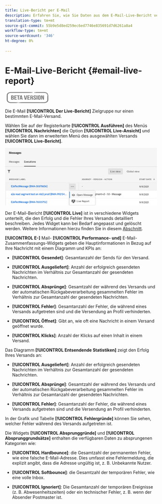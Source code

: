 ```yaml
---
title: Live-Bericht per E-Mail
description: Erfahren Sie, wie Sie Daten aus dem E-Mail-Live-Bericht verwenden
translation-type: tm+mt
source-git-commit: 55b9e5d8ed259ec6ed7746e835691d7d6261a8a4
workflow-type: tm+mt
source-wordcount: '346'
ht-degree: 0%

---
```


# E-Mail-Live-Bericht {#email-live-report}

![](../assets/do-not-localize/badge.png)

Die E-Mail **[!UICONTROL Der Live-Bericht]** Zielgruppe nur einen bestimmten E-Mail-Versand.

Wählen Sie auf der Registerkarte **[!UICONTROL Ausführen]** des Menüs **[!UICONTROL Nachrichten]** die Option **[!UICONTROL Live-Ansicht]** und wählen Sie dann im erweiterten Menü des ausgewählten Versands **[!UICONTROL Live-Bericht]**.

![](../assets/live_report.png)

Der E-Mail-Bericht **[!UICONTROL Live]** ist in verschiedene Widgets unterteilt, die den Erfolg und die Fehler Ihres Versands detailliert beschreiben. Jedes Widget kann bei Bedarf angepasst und gelöscht werden. Weitere Informationen hierzu finden Sie in diesem [Abschnitt](live-report.md#modify-dashboard).

**[!UICONTROL E-]** Mail- **[!UICONTROL Performance- und]** E-Mail-Zusammenfassungs-Widgets geben die Hauptinformationen in Bezug auf Ihre Nachricht mit einem Diagramm und KPIs an:

* **[!UICONTROL Gesendet]**: Gesamtanzahl der Sends für den Versand.

* **[!UICONTROL Ausgeliefert]**: Anzahl der erfolgreich gesendeten Nachrichten im Verhältnis zur Gesamtanzahl der gesendeten Nachrichten.

* **[!UICONTROL Absprünge]**: Gesamtzahl der während des Versands und der automatischen Rückgabeverarbeitung gesammelten Fehler im Verhältnis zur Gesamtanzahl der gesendeten Nachrichten.

* **[!UICONTROL Fehler]**: Gesamtanzahl der Fehler, die während eines Versands aufgetreten sind und die Versendung an Profil verhinderten.

* **[!UICONTROL Öffnet]**: Gibt an, wie oft eine Nachricht in einem Versand geöffnet wurde.

* **[!UICONTROL Klicks]**: Anzahl der Klicks auf einen Inhalt in einem Versand.

Das Diagramm **[!UICONTROL Entsendende Statistiken]** zeigt den Erfolg Ihres Versands an:

* **[!UICONTROL Ausgeliefert]**: Anzahl der erfolgreich gesendeten Nachrichten im Verhältnis zur Gesamtanzahl der gesendeten Nachrichten.

* **[!UICONTROL Absprünge]**: Gesamtzahl der während des Versands und der automatischen Rückgabeverarbeitung gesammelten Fehler im Verhältnis zur Gesamtanzahl der gesendeten Nachrichten.

* **[!UICONTROL Fehler]**: Gesamtanzahl der Fehler, die während eines Versands aufgetreten sind und die Versendung an Profil verhinderten.

In der Grafik und Tabelle **[!UICONTROL Fehlergründe]** können Sie sehen, welcher Fehler während des Versands aufgetreten ist.

Die Widgets **[!UICONTROL Absprunggründe]** und **[!UICONTROL Absprunggrundsätze]** enthalten die verfügbaren Daten zu absprungenen Kategorien wie:

* **[!UICONTROL Hardbounce]**: die Gesamtzahl der permanenten Fehler, wie eine falsche E-Mail-Adresse. Dies umfasst eine Fehlermeldung, die explizit angibt, dass die Adresse ungültig ist, z. B. Unbekannte Nutzer.

* **[!UICONTROL Softbounce]**: die Gesamtzahl der temporären Fehler, wie eine volle Inbox.

* **[!UICONTROL Ignoriert]**: Die Gesamtanzahl der temporären Ereignisse (z. B. Abwesenheitszeiten) oder ein technischer Fehler, z. B. wenn der Absender Postmaster ist.
